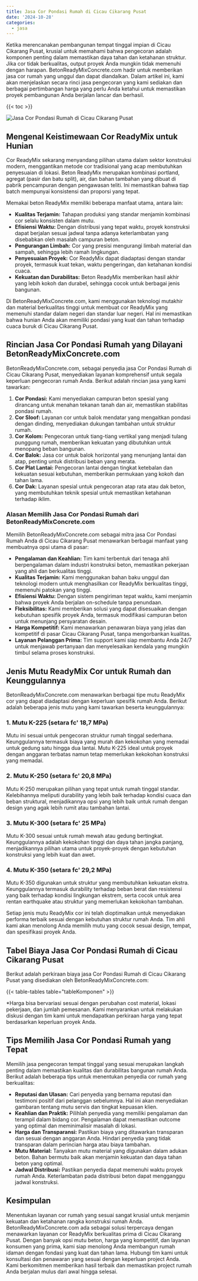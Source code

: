 ```yaml
---
title: Jasa Cor Pondasi Rumah di Cicau Cikarang Pusat
date: '2024-10-28'
categories:
  - jasa
---
```


Ketika merencanakan pembangunan tempat tinggal impian di Cicau Cikarang Pusat, krusial untuk memahami bahwa pengecoran adalah komponen penting dalam memastikan daya tahan dan ketahanan struktur. Jika cor tidak berkualitas, output proyek Anda mungkin tidak memenuhi dengan harapan. BetonReadyMixConcrete.com hadir untuk memberikan jasa cor rumah yang unggul dan dapat diandalkan. Dalam artikel ini, kami akan menjelaskan secara rinci jasa pengecoran yang kami sediakan dan berbagai pertimbangan harga yang perlu Anda ketahui untuk memastikan proyek pembangunan Anda berjalan lancar dan berhasil.

{{< toc >}}

![Jasa Cor Pondasi Rumah di Cicau Cikarang Pusat](https://betoncor8.github.io/cor/harga-beton-readymix-concrete%20(7).png)

## Mengenal Keistimewaan Cor ReadyMix untuk Hunian

Cor ReadyMix sekarang menyandang pilihan utama dalam sektor konstruksi modern, menggantikan metode cor tradisional yang acap membutuhkan penyesuaian di lokasi. Beton ReadyMix merupakan kombinasi portland, agregat (pasir dan batu split), air, dan bahan tambahan yang dibuat di pabrik pencampuran dengan pengawasan teliti. Ini memastikan bahwa tiap batch mempunyai konsistensi dan proporsi yang tepat.

Memakai beton ReadyMix memiliki beberapa manfaat utama, antara lain:

- **Kualitas Terjamin:** Tahapan produksi yang standar menjamin kombinasi cor selalu konsisten dalam mutu.
- **Efisiensi Waktu:** Dengan distribusi yang tepat waktu, proyek konstruksi dapat berjalan sesuai jadwal tanpa adanya keterlambatan yang disebabkan oleh masalah campuran beton.
- **Pengurangan Limbah:** Cor yang presisi mengurangi limbah material dan sampah, sehingga lebih ramah lingkungan.
- **Penyesuaian Proyek:** Cor ReadyMix dapat diadaptasi dengan standar proyek, termasuk kuat tekan, waktu pengeringan, dan ketahanan kondisi cuaca.
- **Kekuatan dan Durabilitas:** Beton ReadyMix memberikan hasil akhir yang lebih kokoh dan durabel, sehingga cocok untuk berbagai jenis bangunan.

Di BetonReadyMixConcrete.com, kami menggunakan teknologi mutakhir dan material berkualitas tinggi untuk membuat cor ReadyMix yang memenuhi standar dalam negeri dan standar luar negeri. Hal ini memastikan bahwa hunian Anda akan memiliki pondasi yang kuat dan tahan terhadap cuaca buruk di Cicau Cikarang Pusat.

## Rincian Jasa Cor Pondasi Rumah yang Dilayani BetonReadyMixConcrete.com

BetonReadyMixConcrete.com, sebagai penyedia jasa Cor Pondasi Rumah di Cicau Cikarang Pusat, menyediakan layanan komprehensif untuk segala keperluan pengecoran rumah Anda. Berikut adalah rincian jasa yang kami tawarkan:

1. **Cor Pondasi:** Kami menyediakan campuran beton spesial yang dirancang untuk menahan tekanan tanah dan air, memastikan stabilitas pondasi rumah.
2. **Cor Sloof:** Layanan cor untuk balok mendatar yang mengaitkan pondasi dengan dinding, menyediakan dukungan tambahan untuk struktur rumah.
3. **Cor Kolom:** Pengecoran untuk tiang-tiang vertikal yang menjadi tulang punggung rumah, memberikan kekuatan yang dibutuhkan untuk menopang beban bangunan.
4. **Cor Balok:** Jasa cor untuk balok horizontal yang menunjang lantai dan atap, penting untuk distribusi beban yang merata.
5. **Cor Plat Lantai:** Pengecoran lantai dengan tingkat ketebalan dan kekuatan sesuai kebutuhan, memberikan permukaan yang kokoh dan tahan lama.
6. **Cor Dak:** Layanan spesial untuk pengecoran atap rata atau dak beton, yang membutuhkan teknik spesial untuk memastikan ketahanan terhadap iklim.

### Alasan Memilih Jasa Cor Pondasi Rumah dari BetonReadyMixConcrete.com

Memilih BetonReadyMixConcrete.com sebagai mitra jasa Cor Pondasi Rumah Anda di Cicau Cikarang Pusat menawarkan berbagai manfaat yang membuatnya opsi utama di pasar:

- **Pengalaman dan Keahlian:** Tim kami terbentuk dari tenaga ahli berpengalaman dalam industri konstruksi beton, memastikan pekerjaan yang ahli dan berkualitas tinggi.
- **Kualitas Terjamin:** Kami menggunakan bahan baku unggul dan teknologi modern untuk menghasilkan cor ReadyMix berkualitas tinggi, memenuhi patokan yang tinggi.
- **Efisiensi Waktu:** Dengan sistem pengiriman tepat waktu, kami menjamin bahwa proyek Anda berjalan on-schedule tanpa penundaan.
- **Fleksibilitas:** Kami memberikan solusi yang dapat disesuaikan dengan kebutuhan spesifik proyek Anda, termasuk modifikasi campuran beton untuk menunjang persyaratan desain.
- **Harga Kompetitif:** Kami menawarkan penawaran biaya yang jelas dan kompetitif di pasar Cicau Cikarang Pusat, tanpa mengorbankan kualitas.
- **Layanan Pelanggan Prima:** Tim support kami siap membantu Anda 24/7 untuk menjawab pertanyaan dan menyelesaikan kendala yang mungkin timbul selama proses konstruksi.

## Jenis Mutu ReadyMix Cor untuk Rumah dan Keunggulannya

BetonReadyMixConcrete.com menawarkan berbagai tipe mutu ReadyMix cor yang dapat diadaptasi dengan keperluan spesifik rumah Anda. Berikut adalah beberapa jenis mutu yang kami tawarkan beserta keunggulannya:

### 1\. Mutu K-225 (setara fc' 18,7 MPa)

Mutu ini sesuai untuk pengecoran struktur rumah tinggal sederhana. Keunggulannya termasuk biaya yang murah dan kekokohan yang memadai untuk gedung satu hingga dua lantai. Mutu K-225 ideal untuk proyek dengan anggaran terbatas namun tetap memerlukan kekokohan konstruksi yang memadai.

### 2\. Mutu K-250 (setara fc' 20,8 MPa)

Mutu K-250 merupakan pilihan yang tepat untuk rumah tinggal standar. Kelebihannya meliputi durability yang lebih baik terhadap kondisi cuaca dan beban struktural, menjadikannya opsi yang lebih baik untuk rumah dengan design yang agak lebih rumit atau tambahan lantai.

### 3\. Mutu K-300 (setara fc' 25 MPa)

Mutu K-300 sesuai untuk rumah mewah atau gedung bertingkat. Keunggulannya adalah kekokohan tinggi dan daya tahan jangka panjang, menjadikannya pilihan utama untuk proyek-proyek dengan kebutuhan konstruksi yang lebih kuat dan awet.

### 4\. Mutu K-350 (setara fc' 29,2 MPa)

Mutu K-350 digunakan untuk struktur yang membutuhkan kekuatan ekstra. Keunggulannya termasuk durability terhadap beban berat dan resistensi yang baik terhadap kondisi lingkungan ekstrem, serta cocok untuk area rentan earthquake atau struktur yang memerlukan kekokohan tambahan.

Setiap jenis mutu ReadyMix cor ini telah dioptimalkan untuk menyediakan performa terbaik sesuai dengan kebutuhan struktur rumah Anda. Tim ahli kami akan menolong Anda memilih mutu yang cocok sesuai design, tempat, dan spesifikasi proyek Anda.

## Tabel Biaya Jasa Cor Pondasi Rumah di Cicau Cikarang Pusat

Berikut adalah perkiraan biaya jasa Cor Pondasi Rumah di Cicau Cikarang Pusat yang disediakan oleh BetonReadyMixConcrete.com:

{{< table-tables table="tableKomponen" >}}

\*Harga bisa bervariasi sesuai dengan perubahan cost material, lokasi pekerjaan, dan jumlah pemesanan. Kami menyarankan untuk melakukan diskusi dengan tim kami untuk mendapatkan perkiraan harga yang tepat berdasarkan keperluan proyek Anda.

## Tips Memilih Jasa Cor Pondasi Rumah yang Tepat

Memilih jasa pengecoran tempat tinggal yang sesuai merupakan langkah penting dalam memastikan kualitas dan durabilitas bangunan rumah Anda. Berikut adalah beberapa tips untuk menentukan penyedia cor rumah yang berkualitas:

- **Reputasi dan Ulasan:** Cari penyedia yang bernama reputasi dan testimoni positif dari pelanggan sebelumnya. Hal ini akan menyediakan gambaran tentang mutu servis dan tingkat kepuasan klien.
- **Keahlian dan Praktik:** Pilihlah penyedia yang memiliki pengalaman dan terampil dalam bidang cor. Pengalaman dapat memastikan outcome yang optimal dan meminimalisir masalah di lokasi.
- **Harga dan Transparansi:** Pastikan biaya yang ditawarkan transparan dan sesuai dengan anggaran Anda. Hindari penyedia yang tidak transparan dalam perincian harga atau biaya tambahan.
- **Mutu Material:** Tanyakan mutu material yang digunakan dalam adukan beton. Bahan bermutu baik akan menjamin kekuatan dan daya tahan beton yang optimal.
- **Jadwal Distribusi:** Pastikan penyedia dapat memenuhi waktu proyek rumah Anda. Keterlambatan pada distribusi beton dapat mengganggu jadwal konstruksi.

## Kesimpulan

Menentukan layanan cor rumah yang sesuai sangat krusial untuk menjamin kekuatan dan ketahanan rangka konstruksi rumah Anda. BetonReadyMixConcrete.com ada sebagai solusi terpercaya dengan menawarkan layanan cor ReadyMix berkualitas prima di Cicau Cikarang Pusat. Dengan banyak opsi mutu beton, harga yang kompetitif, dan layanan konsumen yang prima, kami siap menolong Anda membangun rumah idaman dengan fondasi yang kuat dan tahan lama. Hubungi tim kami untuk konsultasi dan penawaran yang sesuai dengan keperluan project Anda. Kami berkomitmen memberikan hasil terbaik dan memastikan project rumah Anda berjalan mulus dari awal hingga selesai.
